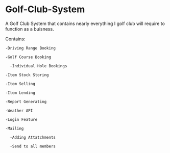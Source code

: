 # Golf-Club-System

A Golf Club System that contains nearly everything I golf club will require to function as a buisness.

Contains:

    -Driving Range Booking

    -Golf Course Booking

      -Individual Hole Bookings

    -Item Stock Storing

    -Item Selling

    -Item Lending

    -Report Generating

    -Weather API

    -Login Feature

    -Mailing

      -Adding Attatchments 

      -Send to all members
  
